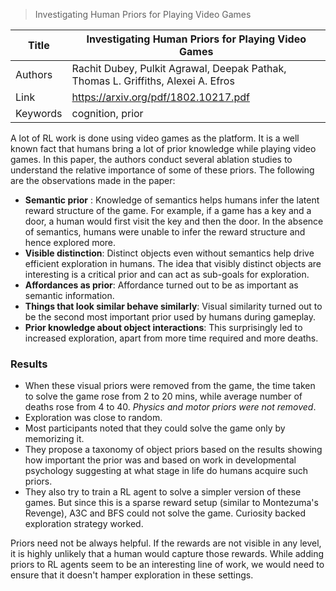 > Investigating Human Priors for Playing Video Games

| Title    | Investigating Human Priors for Playing Video Games           |
| -------- | ------------------------------------------------------------ |
| Authors  | Rachit Dubey, Pulkit Agrawal, Deepak Pathak, Thomas L. Griffiths, Alexei A. Efros |
| Link     | https://arxiv.org/pdf/1802.10217.pdf                         |
| Keywords | cognition, prior                                             |

A lot of RL work is done using video games as the platform. It is a well known fact that humans bring a lot of prior knowledge while playing video games. In this paper, the authors conduct several ablation studies to understand the relative importance of some of these priors. The following are the observations made in the paper:

- **Semantic prior** : Knowledge of semantics helps humans infer the latent reward structure of the game. For example, if a game has a key and a door, a human would first visit the key and then the door. In the absence of semantics, humans were unable to infer the reward structure and hence explored more.
- **Visible distinction**: Distinct objects even without semantics help drive efficient exploration in humans. The idea that visibly distinct objects are interesting is a critical prior and can act as sub-goals for exploration.
- **Affordances as prior**: Affordance turned out to be as important as semantic information. 
-  **Things that look similar behave similarly**: Visual similarity turned out to be the second most important prior used by humans during gameplay.
- **Prior knowledge about object interactions**: This surprisingly led to increased exploration, apart from more time required and more deaths.



### Results

- When these visual priors were removed from the game, the time taken to solve the game rose from 2 to 20 mins, while average number of deaths rose from 4 to 40. *Physics and motor priors were not removed*.
- Exploration was close to random.
- Most participants noted that they could solve the game only by memorizing it. 
- They propose a taxonomy of object priors based on the results showing how important the prior was and based on work in developmental psychology suggesting at what stage in life do humans acquire such priors.
- They also try to train a RL agent to solve a simpler version of these games. But since this is a sparse reward setup (similar to Montezuma's Revenge), A3C and BFS could not solve the game. Curiosity backed exploration strategy worked.

Priors need not be always helpful. If the rewards are not visible in any level, it is highly unlikely that a human would capture those rewards. While adding priors to RL agents seem to be an interesting line of work, we would need to ensure that it doesn't hamper exploration in these settings.
